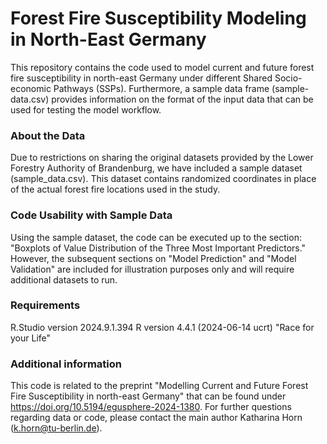 # Forest Fire Susceptibility Modeling in North-East Germany

This repository contains the code used to model current and future forest fire susceptibility in north-east Germany under different Shared Socio-economic Pathways (SSPs). Furthermore, a sample data frame (sample-data.csv) provides information on the format of the input data that can be used for testing the model workflow. 

### About the Data
Due to restrictions on sharing the original datasets provided by the Lower Forestry Authority of Brandenburg, we have included a sample dataset (sample_data.csv). This dataset contains randomized coordinates in place of the actual forest fire locations used in the study.

### Code Usability with Sample Data
Using the sample dataset, the code can be executed up to the section: "Boxplots of Value Distribution of the Three Most Important Predictors."
However, the subsequent sections on "Model Prediction" and "Model Validation" are included for illustration purposes only and will require additional datasets to run.

### Requirements
R.Studio version 2024.9.1.394
R version 4.4.1 (2024-06-14 ucrt) "Race for your Life"

### Additional information
This code is related to the preprint "Modelling Current and Future Forest Fire Susceptibility in north-east Germany" that can be found under https://doi.org/10.5194/egusphere-2024-1380. 
For further questions regarding data or code, please contact the main author Katharina Horn (k.horn@tu-berlin.de). 
